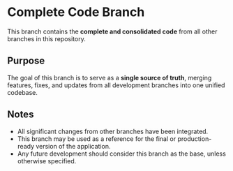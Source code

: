 # Complete Code Branch

This branch contains the **complete and consolidated code** from all other branches in this repository.

## Purpose

The goal of this branch is to serve as a **single source of truth**, merging features, fixes, and updates from all development branches into one unified codebase.

## Notes

- All significant changes from other branches have been integrated.
- This branch may be used as a reference for the final or production-ready version of the application.
- Any future development should consider this branch as the base, unless otherwise specified.

